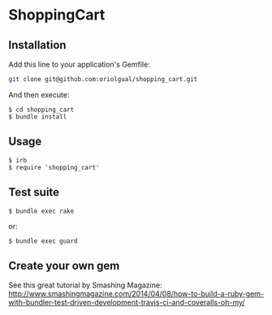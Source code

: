 # ShoppingCart

## Installation

Add this line to your application's Gemfile:

```bash
git clone git@github.com:oriolgual/shopping_cart.git
```

And then execute:

    $ cd shopping_cart
    $ bundle install

## Usage

    $ irb
    $ require 'shopping_cart'

## Test suite

    $ bundle exec rake

or:

    $ bundle exec guard

## Create your own gem

See this great tutorial by Smashing Magazine:
http://www.smashingmagazine.com/2014/04/08/how-to-build-a-ruby-gem-with-bundler-test-driven-development-travis-ci-and-coveralls-oh-my/
